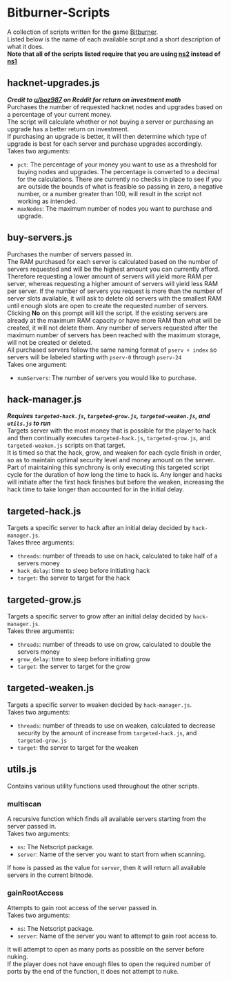 # Bitburner-Scripts
A collection of scripts written for the game [Bitburner](https://store.steampowered.com/app/1812820/Bitburner/).\
Listed below is the name of each available script and a short description of what it does.\
__Note that all of the scripts listed require that you are using [ns2](https://bitburner.readthedocs.io/en/latest/netscript/netscriptjs.html) instead of [ns1](https://bitburner.readthedocs.io/en/latest/netscript/netscript1.html)__

## hacknet-upgrades.js
___Credit to [u/boz987](https://www.reddit.com/r/Bitburner/comments/71sxly/hacknet_nodes_script_optimalish_calcs/) on Reddit for return on investment math___\
Purchases the number of requested hacknet nodes and upgrades based on a percentage of your current money.\
The script will calculate whether or not buying a server or purchasing an upgrade has a better return on investment.\
If purchasing an upgrade is better, it will then determine which type of upgrade is best for each server and purchase upgrades accordingly.\
Takes two arguments:
- `pct`: The percentage of your money you want to use as a threshold for buying nodes and upgrades. The percentage is converted to a decimal for the calculations. There are currently no checks in place to see if you are outside the bounds of what is feasible so passing in zero, a negative number, or a number greater than 100, will result in the script not working as intended.
- `maxNodes`: The maximum number of nodes you want to purchase and upgrade.

## buy-servers.js
Purchases the number of servers passed in.\
The RAM purchased for each server is calculated based on the number of servers requested and will be the highest amount you can currently afford. Therefore requesting a lower amount of servers will yield more RAM per server, whereas requesting a higher amount of servers will yield less RAM per server. If the number of servers you request is more than the number of server slots available, it will ask to delete old servers with the smallest RAM until enough slots are open to create the requested number of servers. Clicking __No__ on this prompt will kill the script. If the existing servers are already at the maximum RAM capacity or have more RAM than what will be created, it will not delete them. Any number of servers requested after the maximum number of servers has been reached with the maximum storage, will not be created or deleted.\
All purchased servers follow the same naming format of `pserv + index` so servers will be labeled starting with `pserv-0` through `pserv-24`\
Takes one argument:
- `numServers`: The number of servers you would like to purchase.

## hack-manager.js
___Requires `targeted-hack.js`, `targeted-grow.js`, `targeted-weaken.js`, and `utils.js` to run___\
Targets server with the most money that is possible for the player to hack and then continually executes `targeted-hack.js`, `targeted-grow.js`, and `targeted-weaken.js` scripts on that target.\
It is timed so that the hack, grow, and weaken for each cycle finish in order, so as to maintain optimal security level and money amount on the server. Part of maintaining this synchrony is only executing this targeted script cycle for the duration of how long the time to hack is. Any longer and hacks will initiate after the first hack finishes but before the weaken, increasing the hack time to take longer than accounted for in the initial delay.

## targeted-hack.js
Targets a specific server to hack after an initial delay decided by `hack-manager.js`.\
Takes three arguments:
- `threads`: number of threads to use on hack, calculated to take half of a servers money
- `hack_delay`: time to sleep before initiating hack
- `target`: the server to target for the hack

## targeted-grow.js
Targets a specific server to grow after an initial delay decided by `hack-manager.js`.\
Takes three arguments:
- `threads`: number of threads to use on grow, calculated to double the servers money
- `grow_delay`: time to sleep before initiating grow
- `target`: the server to target for the grow

## targeted-weaken.js
Targets a specific server to weaken decided by `hack-manager.js`.\
Takes two arguments:
- `threads`: number of threads to use on weaken, calculated to decrease security by the amount of increase from `targeted-hack.js`, and `targeted-grow.js`
- `target`: the server to target for the weaken

## utils.js
Contains various utility functions used throughout the other scripts.

### multiscan
A recursive function which finds all available servers starting from the server passed in.\
Takes two arguments:
- `ns`: The Netscript package.
- `server`: Name of the server you want to start from when scanning.

If `home` is passed as the value for `server`, then it will return all available servers in the current bitnode.

### gainRootAccess
Attempts to gain root access of the server passed in.\
Takes two arguments:
- `ns`: The Netscript package.
- `server`: Name of the server you want to attempt to gain root access to.

It will attempt to open as many ports as possible on the server before nuking.\
If the player does not have enough files to open the required number of ports by the end of the function, it does not attempt to nuke.